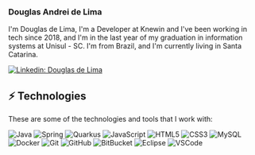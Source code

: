 ### Douglas Andrei de Lima

I'm Douglas de Lima, I'm a Developer at Knewin and I've been working in tech since 2018, and I'm in the last year of my graduation in information systems at Unisul - SC. I'm from Brazil, and I'm currently living in Santa Catarina.

[![Linkedin: Douglas de Lima](https://img.shields.io/badge/-Linkedin-blue?style=flat-square&logo=Linkedin&logoColor=white&link=https://www.linkedin.com/in/douglasandreilima/)](https://www.linkedin.com/in/douglasandreilima/)

## ⚡ Technologies

These are some of the technologies and tools that I work with:

![Java](https://img.shields.io/badge/-Java-007396?style=flat-square&logo=java)
![Spring](https://img.shields.io/badge/-Spring-6DB33F?style=flat-square&logo=spring&logoColor=white)
![Quarkus](https://img.shields.io/maven-central/v/io.quarkus/quarkus-bom?logo=apache-maven&style=for-the-badge)
![JavaScript](https://img.shields.io/badge/-JavaScript-black?style=flat-square&logo=javascript)
![HTML5](https://img.shields.io/badge/-HTML5-E34F26?style=flat-square&logo=html5&logoColor=white)
![CSS3](https://img.shields.io/badge/-CSS3-1572B6?style=flat-square&logo=css3)
![MySQL](https://img.shields.io/badge/-MySQL-4479A1?style=flat-square&logo=mysql&logoColor=white)
![Docker](https://img.shields.io/badge/-Docker-2496ED?style=flat-square&logo=docker&logoColor=white)
![Git](https://img.shields.io/badge/-Git-black?style=flat-square&logo=git)
![GitHub](https://img.shields.io/badge/-GitHub-181717?style=flat-square&logo=github)
![BitBucket](https://img.shields.io/badge/-BitBucket-darkblue?style=flat-square&logo=bitbucket)
![Eclipse](https://img.shields.io/badge/-Eclipse-2C2255?style=flat-square&logo=eclipse&logoColor=white)
![VSCode](https://img.shields.io/badge/-VSCode-007ACC?style=flat-square&logo=visual-studio-code&logoColor=white)
